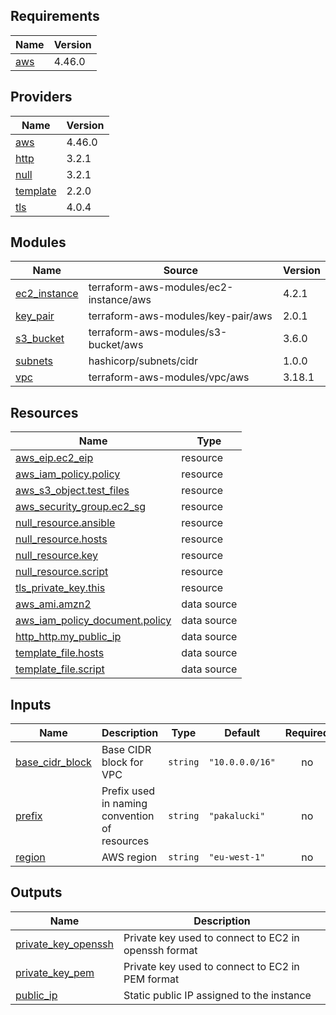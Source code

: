 <!-- BEGIN_TF_DOCS -->
## Requirements

| Name | Version |
|------|---------|
| <a name="requirement_aws"></a> [aws](#requirement\_aws) | 4.46.0 |

## Providers

| Name | Version |
|------|---------|
| <a name="provider_aws"></a> [aws](#provider\_aws) | 4.46.0 |
| <a name="provider_http"></a> [http](#provider\_http) | 3.2.1 |
| <a name="provider_null"></a> [null](#provider\_null) | 3.2.1 |
| <a name="provider_template"></a> [template](#provider\_template) | 2.2.0 |
| <a name="provider_tls"></a> [tls](#provider\_tls) | 4.0.4 |

## Modules

| Name | Source | Version |
|------|--------|---------|
| <a name="module_ec2_instance"></a> [ec2\_instance](#module\_ec2\_instance) | terraform-aws-modules/ec2-instance/aws | 4.2.1 |
| <a name="module_key_pair"></a> [key\_pair](#module\_key\_pair) | terraform-aws-modules/key-pair/aws | 2.0.1 |
| <a name="module_s3_bucket"></a> [s3\_bucket](#module\_s3\_bucket) | terraform-aws-modules/s3-bucket/aws | 3.6.0 |
| <a name="module_subnets"></a> [subnets](#module\_subnets) | hashicorp/subnets/cidr | 1.0.0 |
| <a name="module_vpc"></a> [vpc](#module\_vpc) | terraform-aws-modules/vpc/aws | 3.18.1 |

## Resources

| Name | Type |
|------|------|
| [aws_eip.ec2_eip](https://registry.terraform.io/providers/hashicorp/aws/4.46.0/docs/resources/eip) | resource |
| [aws_iam_policy.policy](https://registry.terraform.io/providers/hashicorp/aws/4.46.0/docs/resources/iam_policy) | resource |
| [aws_s3_object.test_files](https://registry.terraform.io/providers/hashicorp/aws/4.46.0/docs/resources/s3_object) | resource |
| [aws_security_group.ec2_sg](https://registry.terraform.io/providers/hashicorp/aws/4.46.0/docs/resources/security_group) | resource |
| [null_resource.ansible](https://registry.terraform.io/providers/hashicorp/null/latest/docs/resources/resource) | resource |
| [null_resource.hosts](https://registry.terraform.io/providers/hashicorp/null/latest/docs/resources/resource) | resource |
| [null_resource.key](https://registry.terraform.io/providers/hashicorp/null/latest/docs/resources/resource) | resource |
| [null_resource.script](https://registry.terraform.io/providers/hashicorp/null/latest/docs/resources/resource) | resource |
| [tls_private_key.this](https://registry.terraform.io/providers/hashicorp/tls/latest/docs/resources/private_key) | resource |
| [aws_ami.amzn2](https://registry.terraform.io/providers/hashicorp/aws/4.46.0/docs/data-sources/ami) | data source |
| [aws_iam_policy_document.policy](https://registry.terraform.io/providers/hashicorp/aws/4.46.0/docs/data-sources/iam_policy_document) | data source |
| [http_http.my_public_ip](https://registry.terraform.io/providers/hashicorp/http/latest/docs/data-sources/http) | data source |
| [template_file.hosts](https://registry.terraform.io/providers/hashicorp/template/latest/docs/data-sources/file) | data source |
| [template_file.script](https://registry.terraform.io/providers/hashicorp/template/latest/docs/data-sources/file) | data source |

## Inputs

| Name | Description | Type | Default | Required |
|------|-------------|------|---------|:--------:|
| <a name="input_base_cidr_block"></a> [base\_cidr\_block](#input\_base\_cidr\_block) | Base CIDR block for VPC | `string` | `"10.0.0.0/16"` | no |
| <a name="input_prefix"></a> [prefix](#input\_prefix) | Prefix used in naming convention of resources | `string` | `"pakalucki"` | no |
| <a name="input_region"></a> [region](#input\_region) | AWS region | `string` | `"eu-west-1"` | no |

## Outputs

| Name | Description |
|------|-------------|
| <a name="output_private_key_openssh"></a> [private\_key\_openssh](#output\_private\_key\_openssh) | Private key used to connect to EC2 in openssh format |
| <a name="output_private_key_pem"></a> [private\_key\_pem](#output\_private\_key\_pem) | Private key used to connect to EC2 in PEM format |
| <a name="output_public_ip"></a> [public\_ip](#output\_public\_ip) | Static public IP assigned to the instance |
<!-- END_TF_DOCS -->